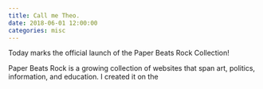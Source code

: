 ```yaml
---
title: Call me Theo.
date: 2018-06-01 12:00:00
categories: misc
---
```


Today marks the official launch of the Paper Beats Rock Collection!

Paper Beats Rock is a growing collection of websites that span art, politics, information, and education. I created it on the 